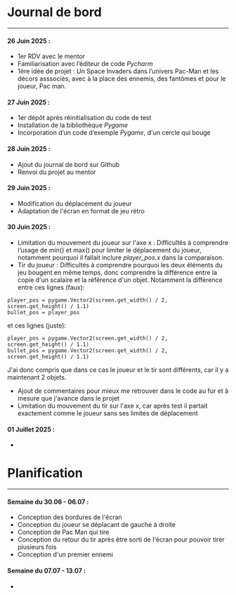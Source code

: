 # Journal de bord
_________________

#### 26 Juin 2025 :

* 1er RDV avec le mentor
* Familiarisation avec l’éditeur de code _Pycharm_
* 1ère idée de projet : Un Space Invaders dans l’univers Pac-Man et les décors asssociés, avec à la place des ennemis,
des fantômes et pour le joueur, Pac man.

#### 27 Juin 2025 :

* 1er dépôt après réinitialisation du code de test
* Installation de la bibliothèque _Pygame_
* Incorporation d’un code d’exemple _Pygame_, d'un cercle qui bouge

#### 28 Juin 2025 :

* Ajout du journal de bord sur Github
* Renvoi du projet au mentor

#### 29 Juin 2025 :

* Modification du déplacement du joueur
* Adaptation de l'écran en format de jeu rétro

#### 30 Juin 2025 :

* Limitation du mouvement du joueur sur l'axe x : Difficultés à comprendre l’usage de min() et max() 
pour limiter le déplacement du joueur, notamment pourquoi il fallait inclure _player_pos.x_ dans la comparaison.
* Tir du joueur : Difficultés à comprendre pourquoi les deux éléments du jeu bougent en même temps, donc comprendre 
la différence entre la copie d'un scalaire et la référence d'un objet. 
Notamment la différence entre ces lignes (faux): 
```
player_pos = pygame.Vector2(screen.get_width() / 2, screen.get_height() / 1.1)
bullet_pos = player_pos
```
et ces lignes (juste):
```
player_pos = pygame.Vector2(screen.get_width() / 2, screen.get_height() / 1.1)
bullet_pos = pygame.Vector2(screen.get_width() / 2, screen.get_height() / 1.1)
```
J'ai donc compris que dans ce cas le joueur et le tir sont différents, car il y a maintenant 2 objets.
* Ajout de commentaires pour mieux me retrouver dans le code au fur et à mesure que j'avance dans le projet
* Limitation du mouvement du tir sur l'axe x, car après test il partait 
exactement comme le joueur sans ses limites de déplacement

#### 01 Juillet 2025 :

*


# Planification
_______________

#### Semaine du 30.06 - 06.07 :

* Conception des bordures de l'écran
* Conception du joueur se déplacant de gauche à droite
* Conception de Pac Man qui tire
* Conception du retour du tir après être sorti de l'écran pour pouvoir tirer plusieurs fois 
* Conception d'un premier ennemi

#### Semaine du 07.07 - 13.07 :

*
